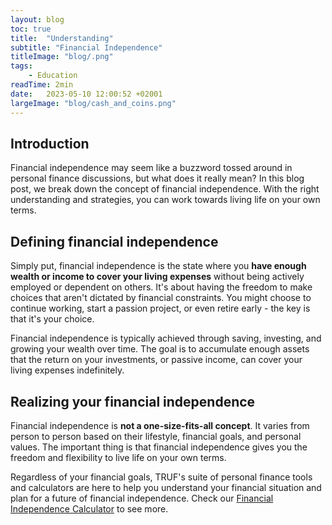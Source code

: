 ```yaml
---
layout: blog
toc: true
title:  "Understanding"
subtitle: "Financial Independence"
titleImage: "blog/.png"
tags:
    - Education
readTime: 2min
date:   2023-05-10 12:00:52 +02001
largeImage: "blog/cash_and_coins.png"
---
```

## Introduction

Financial independence may seem like a buzzword tossed around in personal finance discussions, but what does it really mean? In this blog post, we break down the concept of financial independence. With the right understanding and strategies, you can work towards living life on your own terms.

## Defining __financial independence__

Simply put, financial independence is the state where you __have enough wealth or income to cover your living expenses__ without being actively employed or dependent on others. It's about having the freedom to make choices that aren't dictated by financial constraints. You might choose to continue working, start a passion project, or even retire early - the key is that it's your choice.

Financial independence is typically achieved through saving, investing, and growing your wealth over time. The goal is to accumulate enough assets that the return on your investments, or passive income, can cover your living expenses indefinitely.

## Realizing your __financial independence__

Financial independence is __not a one-size-fits-all concept__. It varies from person to person based on their lifestyle, financial goals, and personal values. The important thing is that financial independence gives you the freedom and flexibility to live life on your own terms.

Regardless of your financial goals, TRUF's suite of personal finance tools and calculators are here to help you understand your financial situation and plan for a future of financial independence. Check our [Financial Independence Calculator](https://app.truf.company/#/signup?income=2000&savings_rate=20) to see more.

